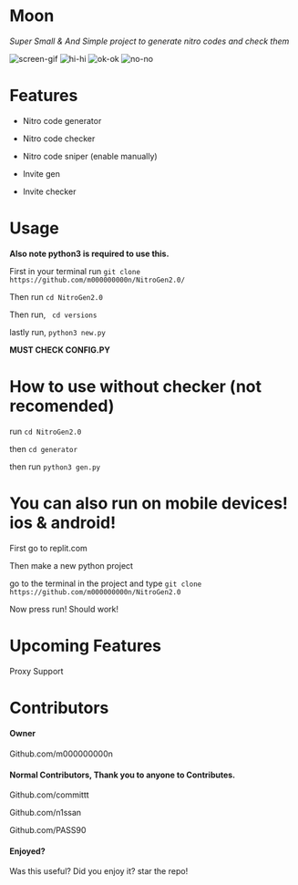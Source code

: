 # Moon

*Super Small & And Simple project to generate nitro codes and check them*



![screen-gif](https://img.shields.io/github/languages/code-size/m000000000n/NitroGen)  ![hi-hi](   https://img.shields.io/github/last-commit/m000000000n/NitroGen)  ![ok-ok](https://img.shields.io/github/license/m000000000n/NitroGen) ![no-no](https://img.shields.io/github/v/release/m000000000n/NitroGen?include_prereleases)



# 



# Features
- Nitro code generator


- Nitro code checker

- Nitro code sniper (enable manually)


- Invite gen


- Invite checker


# Usage


**Also note python3 is required to use this.**

First in your terminal run `git clone https://github.com/m000000000n/NitroGen2.0/`



Then run `cd NitroGen2.0`


Then run, ` cd versions`


lastly run, `python3 new.py`


**MUST CHECK CONFIG.PY**

# How to use without checker (not recomended)

run `cd NitroGen2.0`


then `cd generator`


then run `python3 gen.py`





# You can also run on mobile devices! ios & android!



First go to replit.com


Then make a new python project


go to the terminal in the project and type `git clone https://github.com/m000000000n/NitroGen2.0`

Now press run! Should work!


# Upcoming Features

Proxy Support


# Contributors

#### Owner 

Github.com/m000000000n


#### Normal Contributors, Thank you to anyone to Contributes.



Github.com/committt


Github.com/n1ssan


Github.com/PASS90


#### Enjoyed?
Was this useful? Did you enjoy it? star the repo!
